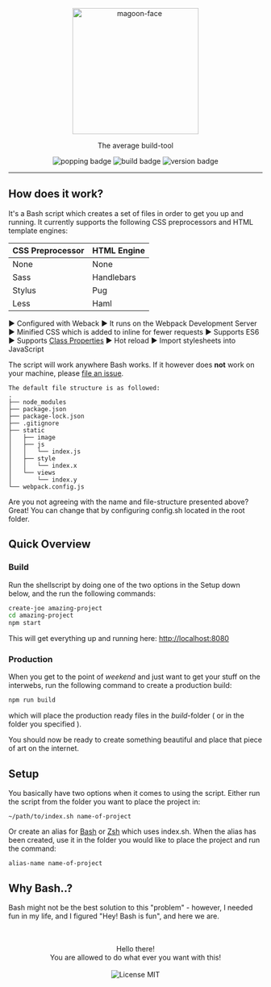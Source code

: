 <p align="center">
  <img alt='magoon-face' src='https://user-images.githubusercontent.com/14088342/30497235-61eeeec2-9a52-11e7-8f78-d10ce01b26b0.png' width='250'/>
  <p align="center">The average build-tool</p>
  <p align="center">
    <img alt='popping badge' src='https://img.shields.io/badge/builds-building!-green.svg?style=flat-square' />
    <img alt='build badge' src='https://img.shields.io/badge/build-passing-green.svg?style=flat-square' />
    <img alt='version badge' src='https://img.shields.io/badge/version-1.0.0-blue.svg?style=flat-square' />
  </p>
</div>
<hr>



## How does it work?
It's a Bash script which creates a set of files in order to get you up and running. It currently supports the following CSS preprocessors and HTML template engines:

| CSS Preprocessor | HTML Engine |
|------------------|---------------|
|       None       |      None     |
|       Sass       |   Handlebars  |
|      Stylus      |       Pug     |
|       Less       |      Haml     |

▶ Configured with Weback
▶ It runs on the Webpack Development Server
▶ Minified CSS which is added to inline for fewer requests
▶ Supports ES6
▶ Supports [Class Properties](https://babeljs.io/docs/plugins/transform-class-properties/)
▶ Hot reload
▶ Import stylesheets into JavaScript


The script will work anywhere Bash works. If it however does **not** work on your machine, please [file an issue](https://github.com/NorthernTwig/Beverage-Joe/issues/new).

    The default file structure is as followed:
    .
    ├── node_modules
    ├── package.json
    ├── package-lock.json
    ├── .gitignore
    ├── static
    │   ├── image
    │   ├── js
    │   │   └── index.js
    │   ├── style
    │   │   └── index.x
    │   └── views
    │       └── index.y
    └── webpack.config.js


Are you not agreeing with the name and file-structure presented above? Great! You can change that by configuring config.sh located in the root folder.

## Quick Overview

### Build
Run the shellscript by doing one of the two options in the Setup down below, and the run the following commands:

```sh
create-joe amazing-project
cd amazing-project
npm start
```
This will get everything up and running here:
[http://localhost:8080](http://localhost:8080)


### Production
When you get to the point of *weekend* and just want to get your stuff on the interwebs, run the following command to create a production build:

```sh
npm run build
```

which will place the production ready files in the *build*-folder ( or in the folder you specified ).

You should now be ready to create something beautiful and place that piece of art on the internet.

## Setup
You basically have two options when it comes to using the script. Either run the script from the folder you want to place the project in:

    ~/path/to/index.sh name-of-project

Or create an alias for [Bash](http://www.hostingadvice.com/how-to/set-command-aliases-linuxubuntudebian/) or [Zsh](https://askubuntu.com/questions/31216/setting-up-aliases-in-zsh) which uses index.sh. When the alias has been created, use it in the folder you would like to place the project and run the command:

    alias-name name-of-project

## Why Bash..?
Bash might not be the best solution to this "problem" - however, I needed fun in my life, and I figured "Hey! Bash is fun", and here we are.


<p align="center">
<br>
<br>
  Hello there!<br>You are allowed to do what ever you want with this!<br><br>
  <img alt='License MIT' src='https://img.shields.io/badge/License-MIT-blue.svg?style=flat-square' />
</p>